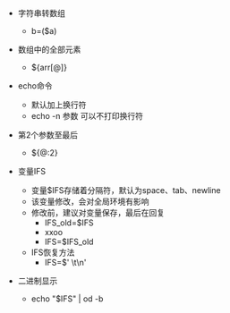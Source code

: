- 字符串转数组
	- b=($a)

- 数组中的全部元素
	- ${arr[@]}

- echo命令
	- 默认加上换行符
	- echo -n 参数 可以不打印换行符

- 第2个参数至最后
	- ${@:2}

- 变量IFS
	- 变量$IFS存储着分隔符，默认为space、tab、newline
	- 该变量修改，会对全局环境有影响
	- 修改前，建议对变量保存，最后在回复
		- IFS_old=$IFS
		- xxoo
		- IFS=$IFS_old
	- IFS恢复方法
		- IFS=$' \t\n'

- 二进制显示
	- echo "$IFS" | od -b


